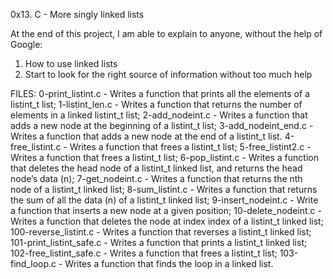 0x13. C - More singly linked lists

At the end of this project, I am able to explain to anyone, without the help of Google:

1. How to use linked lists
2. Start to look for the right source of information without too much help

FILES:
0-print_listint.c - Writes a function that prints all the elements of a listint_t list;
1-listint_len.c - Writes a function that returns the number of elements in a linked listint_t list;
2-add_nodeint.c - Writes a function that adds a new node at the beginning of a listint_t list;
3-add_nodeint_end.c - Writes a function that adds a new node at the end of a listint_t list.
4-free_listint.c - Writes a function that frees a listint_t list;
5-free_listint2.c - Writes a function that frees a listint_t list;
6-pop_listint.c - Writes a function that deletes the head node of a listint_t linked list, and returns the head node’s data (n);
7-get_nodeint.c - Writes a function that returns the nth node of a listint_t linked list;
8-sum_listint.c - Writes a function that returns the sum of all the data (n) of a listint_t linked list;
9-insert_nodeint.c - Write a function that inserts a new node at a given position;
10-delete_nodeint.c - Writes a function that deletes the node at index index of a listint_t linked list;
100-reverse_listint.c - Writes a function that reverses a listint_t linked list;
101-print_listint_safe.c - Writes a function that prints a listint_t linked list;
102-free_listint_safe.c - Writes a function that frees a listint_t list;
103-find_loop.c - Writes a function that finds the loop in a linked list.
